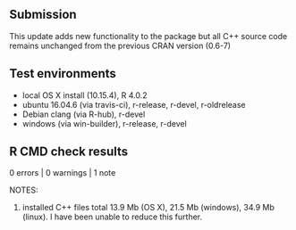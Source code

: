 ## Submission
This update adds new functionality to the package but all C++ source code remains unchanged from the previous CRAN version (0.6-7)

## Test environments
* local OS X install (10.15.4), R 4.0.2
* ubuntu 16.04.6 (via travis-ci), r-release, r-devel, r-oldrelease
* Debian clang (via R-hub), r-devel
* windows (via win-builder), r-release, r-devel

## R CMD check results

0 errors | 0 warnings | 1 note

NOTES:  

1. installed C++ files total 13.9 Mb (OS X), 21.5 Mb (windows), 34.9 Mb (linux). I have been unable to reduce this further.  
